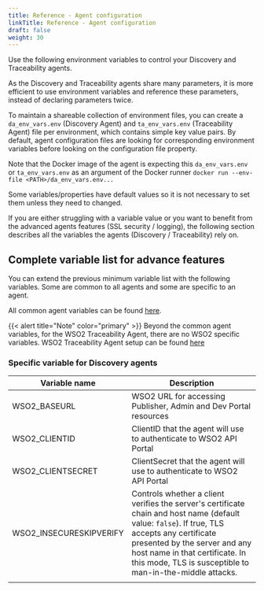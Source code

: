 ```yaml
---
title: Reference - Agent configuration
linkTitle: Reference - Agent configuration
draft: false
weight: 30
---
```

Use the following environment variables to control your Discovery and Traceability agents.

As the Discovery and Traceability agents share many parameters, it is more efficient to use environment variables and reference these parameters, instead of declaring parameters twice.

To maintain a shareable collection of environment files, you can create a `da_env_vars.env` (Discovery Agent) and `ta_env_vars.env` (Traceability Agent) file per environment, which contains simple key value pairs.  By default, agent configuration files are looking for corresponding environment variables before looking on the configuration file property.
  
Note that the Docker image of the agent is expecting this `da_env_vars.env` or `ta_env_vars.env` as an argument of the Docker runner `docker run --env-file <PATH>/da_env_vars.env...`

Some variables/properties have default values so it is not necessary to set them unless they need to changed.

If you are either struggling with a variable value or you want to benefit from the advanced agents features (SSL security / logging), the following section describes all the variables the agents (Discovery / Traceability) rely on.

## Complete variable list for advance features

You can extend the previous minimum variable list with the following variables. Some are common to all agents and some are specific to an agent.

All common agent variables can be found [here](/docs/connect_manage_environ/connected_agent_common_reference/agent-variables#agent-variables).

{{< alert title="Note" color="primary" >}} Beyond the common agent variables, for the WSO2 Traceability Agent, there are no WSO2 specific variables. WSO2 Traceability Agent setup can be found [here](https://docs.axway.com/bundle/amplify-central/page/docs/connect_manage_environ/connect_wso2/index.html)

### Specific variable for Discovery agents

| Variable name           | Description                                                                                                                                                                                                                                                                  |
|-------------------------|------------------------------------------------------------------------------------------------------------------------------------------------------------------------------------------------------------------------------------------------------------------------------|
| WSO2_BASEURL            | WSO2 URL for accessing Publisher, Admin and Dev Portal resources                                                                                                                                                                                                             |
| WSO2_CLIENTID           | ClientID that the agent will use to authenticate to WSO2 API Portal                                                                                                                                                                                                          |
| WSO2_CLIENTSECRET       | ClientSecret that the agent will use to authenticate to WSO2 API Portal                                                                                                                                                                                                      |
| WSO2_INSECURESKIPVERIFY | Controls whether a client verifies the server's certificate chain and host name (default value: `false`). If true, TLS accepts any certificate presented by the server and any host name in that certificate. In this mode, TLS is susceptible to man-in-the-middle attacks. |
|                         |                                                                                                                                                                                                                                                                              |